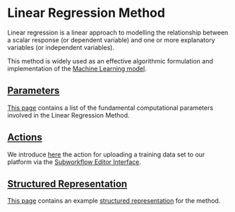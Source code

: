 # Linear Regression Method

Linear regression is a linear approach to modelling the relationship between a scalar response (or dependent variable) and one or more explanatory variables (or independent variables).
 
This method is widely used as an effective algorithmic formulation and implementation of the [Machine Learning model](../../models-directory/machine-learning/overview.md).  

## [Parameters](parameters.md)

[This page](parameters.md) contains a list of the fundamental computational parameters involved in the Linear Regression Method.

## [Actions](actions.md)

We introduce [here](actions.md) the action for uploading a training data set to our platform via the [Subworkflow Editor Interface](../../workflow-designer/subworkflow-editor/overview.md). 

## [Structured Representation](data.md)

[This page](data.md) contains an example [structured representation](../../data-structured/overview.md) for the method.
